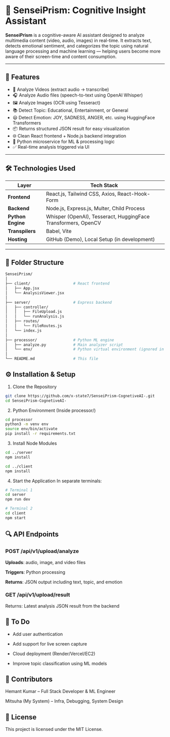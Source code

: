 # 🧠 SenseiPrism: Cognitive Insight Assistant

**SenseiPrism** is a cognitive-aware AI assistant designed to analyze multimedia content (video, audio, images) in real-time. It extracts text, detects emotional sentiment, and categorizes the topic using natural language processing and machine learning — helping users become more aware of their screen-time and content consumption.

---

## 🚀 Features

- 🎥 Analyze Videos (extract audio → transcribe)
- 🎧 Analyze Audio files (speech-to-text using OpenAI Whisper)
- 🖼️ Analyze Images (OCR using Tesseract)
- 📚 Detect Topic: Educational, Entertainment, or General
- 😃 Detect Emotion: JOY, SADNESS, ANGER, etc. using HuggingFace Transformers
- 📦 Returns structured JSON result for easy visualization
- 🌐 Clean React frontend + Node.js backend integration
- 🐍 Python microservice for ML & processing logic
- ✅ Real-time analysis triggered via UI

---

## 🛠️ Technologies Used

| Layer            | Tech Stack                                                                |
|------------------|---------------------------------------------------------------------------|
| **Frontend**      | React.js, Tailwind CSS, Axios, React-Hook-Form                            |
| **Backend**       | Node.js, Express.js, Multer, Child Process                                |
| **Python Engine** | Whisper (OpenAI), Tesseract, HuggingFace Transformers, OpenCV             |
| **Transpilers**   | Babel, Vite                                                               |
| **Hosting**       | GitHub (Demo), Local Setup (in development)                               |

---

## 📁 Folder Structure

```bash
SenseiPrism/
│
├── client/                   # React frontend
│   ├── App.jsx
│   └── AnalysisViewer.jsx
│
├── server/                   # Express backend
│   ├── controller/
│   │   ├── FileUpload.js
│   │   └── runAnalysis.js
│   ├── routes/
│   │   └── FileRoutes.js
│   └── index.js
│
├── processor/                # Python ML engine
│   ├── analyze.py            # Main analyzer script
│   └── env/                  # Python virtual environment (ignored in Git)
│
└── README.md                 # This file
```

## ⚙️ Installation & Setup

1. Clone the Repository
```bash 
git clone https://github.com/x-state7/SenseiPrism-CognetiveAI-.git
cd SenseiPrism-CognetiveAI-
```

2. Python Environment (Inside processor/)
```bash
cd processor
python3 -m venv env
source env/bin/activate
pip install -r requirements.txt
```
3. Install Node Modules
``` bash
cd ../server
npm install

cd ../client
npm install
```
4. Start the Application
In separate terminals:
```bash
# Terminal 1
cd server
npm run dev

# Terminal 2
cd client
npm start
```
## 🔍 API Endpoints

### POST /api/v1/upload/analyze
**Uploads**: audio, image, and video files

**Triggers**: Python processing

**Returns**: JSON output including text, topic, and emotion

### GET /api/v1/upload/result
Returns: Latest analysis JSON result from the backend


## 🧼 To Do
 * Add user authentication

 * Add support for live screen capture

 * Cloud deployment (Render/Vercel/EC2)

 * Improve topic classification using ML models

## 🤝 Contributors
Hemant Kumar – Full Stack Developer & ML Engineer

Mitsuha (My System) – Infra, Debugging, System Design

## 📜 License
This project is licensed under the MIT License.